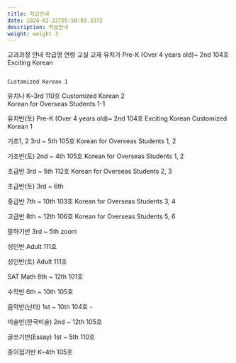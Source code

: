 ```yaml
---
title: 학급안내
date: 2024-02-22T05:58:03.337Z
description: 학급안내
weight: weight 3
---
```

교과과정 안내
학급명	            연령	            교실                       교재	
유치가   Pre-K (Over 4 years old)~ 2nd      104호	           Exciting Korean
                                                                                                                                    
                                                                   Customized Korean 1

유치나	            K~3rd                   110호	           Customized Korean 2                                                                                           
                                                          Korean for Overseas Students 1-1

유치반(토) Pre-K (Over 4 years old)~ 2nd    104호	           Exciting Korean
                                                                   Customized Korean 1

기초1, 2         3rd ~ 5th	            105호	 Korean for Overseas Students 1, 2

기초반(토)	 2nd ~ 4th	            105호	 Korean for Overseas Students 1, 2

초급반 	         3rd ~ 5th	            112호	 Korean for Overseas Students 2, 3

초급반(토)       3rd ~ 6th

중급반	         7th ~ 10th 	            103호	 Korean for Overseas Students 3, 4

고급반	         8th ~ 12th	            106호	 Korean for Overseas Students 5, 6

말하기반	 3rd ~ 5th	            zoom	

성인반	           Adult	            111호	

성인반(토)	   Adult	            111호	

SAT Math	 8th ~ 12th	            101호	

수학반	         6th ~ 10th 	            105호	

음악반(난타)	 1st ~ 10th	            104호	-
  
미술반(한국미술)  2nd ~ 12th	            105호	

글쓰기반(Essay)	  1st ~ 5th	            110호	

종이접기반	  K~4th 	            105호
